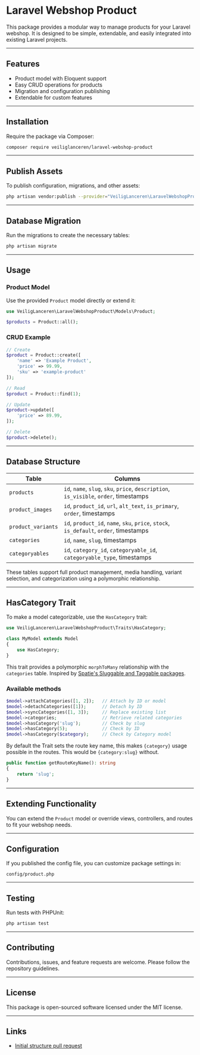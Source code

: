 # Laravel Webshop Product

This package provides a modular way to manage products for your Laravel webshop. It is designed to be simple, extendable, and easily integrated into existing Laravel projects.

---

## Features

- Product model with Eloquent support
- Easy CRUD operations for products
- Migration and configuration publishing
- Extendable for custom features

---

## Installation

Require the package via Composer:

```bash
composer require veiliglanceren/laravel-webshop-product
```

---

## Publish Assets

To publish configuration, migrations, and other assets:

```bash
php artisan vendor:publish --provider="VeiligLanceren\LaravelWebshopProduct\ProductServiceProvider"
```

---

## Database Migration

Run the migrations to create the necessary tables:

```bash
php artisan migrate
```

---

## Usage

### Product Model

Use the provided `Product` model directly or extend it:

```php
use VeiligLanceren\LaravelWebshopProduct\Models\Product;

$products = Product::all();
```

### CRUD Example

```php
// Create
$product = Product::create([
    'name' => 'Example Product',
    'price' => 99.99,
    'sku' => 'example-product'
]);

// Read
$product = Product::find(1);

// Update
$product->update([
    'price' => 89.99,
]);

// Delete
$product->delete();
```

---

## Database Structure

| Table              | Columns                                                                                  |
|--------------------|-------------------------------------------------------------------------------------------|
| `products`         | `id`, `name`, `slug`, `sku`, `price`, `description`, `is_visible`, `order`, timestamps   |
| `product_images`   | `id`, `product_id`, `url`, `alt_text`, `is_primary`, `order`, timestamps                 |
| `product_variants` | `id`, `product_id`, `name`, `sku`, `price`, `stock`, `is_default`, `order`, timestamps  |
| `categories`       | `id`, `name`, `slug`, timestamps                                                         |
| `categoryables`    | `id`, `category_id`, `categoryable_id`, `categoryable_type`, timestamps                 |

These tables support full product management, media handling, variant selection, and categorization using a polymorphic relationship.

---

## HasCategory Trait

To make a model categorizable, use the `HasCategory` trait:

```php
use VeiligLanceren\LaravelWebshopProduct\Traits\HasCategory;

class MyModel extends Model
{
    use HasCategory;
}
```

This trait provides a polymorphic `morphToMany` relationship with the `categories` table. Inspired by [Spatie's Sluggable and Taggable packages](https://spatie.be/open-source).

### Available methods

```php
$model->attachCategories([1, 2]);   // Attach by ID or model
$model->detachCategories([1]);      // Detach by ID
$model->syncCategories([1, 3]);     // Replace existing list
$model->categories;                 // Retrieve related categories
$model->hasCategory('slug');        // Check by slug
$model->hasCategory(5);             // Check by ID
$model->hasCategory($category);     // Check by Category model
```

By default the Trait sets the route key name, this makes `{category}` usage possible in the routes. This would be `{category:slug}` without.

```php
public function getRouteKeyName(): string
{
    return 'slug';
}
```

---

## Extending Functionality

You can extend the `Product` model or override views, controllers, and routes to fit your webshop needs.

---

## Configuration

If you published the config file, you can customize package settings in:

```
config/product.php
```

---

## Testing

Run tests with PHPUnit:

```bash
php artisan test
```

---

## Contributing

Contributions, issues, and feature requests are welcome. Please follow the repository guidelines.

---

## License

This package is open-sourced software licensed under the MIT license.

---

## Links

- [Initial structure pull request](https://github.com/VeiligLanceren-nl/laravel-webshop-product/pull/1)
